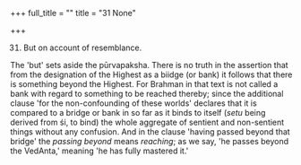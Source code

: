 +++
full_title = ""
title = "31 None"

+++


31. But on account of resemblance.

The 'but' sets aside the pūrvapaksha. There is no truth in the assertion that from the designation of the Highest as a biidge (or bank) it follows that there is something beyond the Highest. For Brahman in that text is not called a bank with regard to something to be reached thereby; since the additional clause 'for the non-confounding of these worlds' declares that it is compared to a bridge or bank in so far as it binds to itself (_setu_ being derived from śi, to bind) the whole aggregate of sentient and non-sentient things without any confusion. And in the clause 'having passed beyond that bridge' the _passing beyond_ means _reaching_; as we say, 'he passes beyond the VedAnta,' meaning 'he has fully mastered it.'

